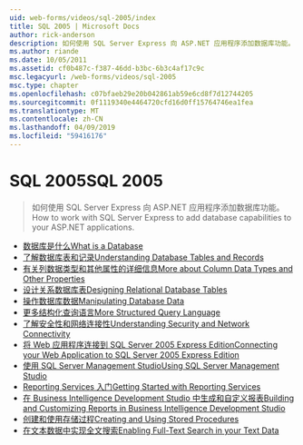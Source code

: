 ```yaml
---
uid: web-forms/videos/sql-2005/index
title: SQL 2005 | Microsoft Docs
author: rick-anderson
description: 如何使用 SQL Server Express 向 ASP.NET 应用程序添加数据库功能。
ms.author: riande
ms.date: 10/05/2011
ms.assetid: cf0b487c-f387-46dd-b3bc-6b3c4af17c9c
msc.legacyurl: /web-forms/videos/sql-2005
msc.type: chapter
ms.openlocfilehash: c07bfaeb29e20b042861ab59e6cd8f7d12744205
ms.sourcegitcommit: 0f1119340e4464720cfd16d0ff15764746ea1fea
ms.translationtype: MT
ms.contentlocale: zh-CN
ms.lasthandoff: 04/09/2019
ms.locfileid: "59416176"
---
```

# <a name="sql-2005"></a><span data-ttu-id="60402-103">SQL 2005</span><span class="sxs-lookup"><span data-stu-id="60402-103">SQL 2005</span></span>

> <span data-ttu-id="60402-104">如何使用 SQL Server Express 向 ASP.NET 应用程序添加数据库功能。</span><span class="sxs-lookup"><span data-stu-id="60402-104">How to work with SQL Server Express to add database capabilities to your ASP.NET applications.</span></span>


- [<span data-ttu-id="60402-105">数据库是什么</span><span class="sxs-lookup"><span data-stu-id="60402-105">What is a Database</span></span>](what-is-a-database.md)
- [<span data-ttu-id="60402-106">了解数据库表和记录</span><span class="sxs-lookup"><span data-stu-id="60402-106">Understanding Database Tables and Records</span></span>](understanding-database-tables-and-records.md)
- [<span data-ttu-id="60402-107">有关列数据类型和其他属性的详细信息</span><span class="sxs-lookup"><span data-stu-id="60402-107">More about Column Data Types and Other Properties</span></span>](more-about-column-data-types-and-other-properties.md)
- [<span data-ttu-id="60402-108">设计关系数据库表</span><span class="sxs-lookup"><span data-stu-id="60402-108">Designing Relational Database Tables</span></span>](designing-relational-database-tables.md)
- [<span data-ttu-id="60402-109">操作数据库数据</span><span class="sxs-lookup"><span data-stu-id="60402-109">Manipulating Database Data</span></span>](manipulating-database-data.md)
- [<span data-ttu-id="60402-110">更多结构化查询语言</span><span class="sxs-lookup"><span data-stu-id="60402-110">More Structured Query Language</span></span>](more-structured-query-language.md)
- [<span data-ttu-id="60402-111">了解安全性和网络连接性</span><span class="sxs-lookup"><span data-stu-id="60402-111">Understanding Security and Network Connectivity</span></span>](understanding-security-and-network-connectivity.md)
- [<span data-ttu-id="60402-112">将 Web 应用程序连接到 SQL Server 2005 Express Edition</span><span class="sxs-lookup"><span data-stu-id="60402-112">Connecting your Web Application to SQL Server 2005 Express Edition</span></span>](connecting-your-web-application-to-sql-server-2005-express-edition.md)
- [<span data-ttu-id="60402-113">使用 SQL Server Management Studio</span><span class="sxs-lookup"><span data-stu-id="60402-113">Using SQL Server Management Studio</span></span>](using-sql-server-management-studio.md)
- [<span data-ttu-id="60402-114">Reporting Services 入门</span><span class="sxs-lookup"><span data-stu-id="60402-114">Getting Started with Reporting Services</span></span>](getting-started-with-reporting-services.md)
- [<span data-ttu-id="60402-115">在 Business Intelligence Development Studio 中生成和自定义报表</span><span class="sxs-lookup"><span data-stu-id="60402-115">Building and Customizing Reports in Business Intelligence Development Studio</span></span>](building-and-customizing-reports-in-business-intelligence-development-studio.md)
- [<span data-ttu-id="60402-116">创建和使用存储过程</span><span class="sxs-lookup"><span data-stu-id="60402-116">Creating and Using Stored Procedures</span></span>](creating-and-using-stored-procedures.md)
- [<span data-ttu-id="60402-117">在文本数据中实现全文搜索</span><span class="sxs-lookup"><span data-stu-id="60402-117">Enabling Full-Text Search in your Text Data</span></span>](enabling-full-text-search-in-your-text-data.md)
